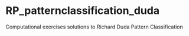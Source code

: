 # RP_patternclassification_duda
Computational exercises solutions to Richard Duda Pattern Classification
